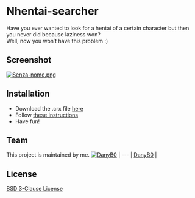 # Nhentai-searcher
Have you ever wanted to look for a hentai of a certain character but then you never did because laziness won?<br>
Well, now you won’t have this problem :)
## Screenshot
[![Senza-nome.png](https://i.postimg.cc/7P52JMCn/Senza-nome.png)](https://postimg.cc/ThXwZbJK)
## Installation
- Download the .crx file [here](https://github.com/DanyB0/Nhentai-searcher/releases/tag/v1.0)
- Follow [these instructions](https://stackoverflow.com/questions/9931906/crx-file-install-in-chrome)
- Have fun!
## Team
This project is maintained by me.
[![DanyB0](https://avatars.githubusercontent.com/u/66164380?s=100)](https://github.com/DanyB0) |
--- |
[DanyB0](https://github.com/DanyB0) |
## License
[BSD 3-Clause License](./LICENSE)
